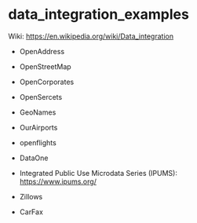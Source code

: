# data_integration_examples
Wiki: https://en.wikipedia.org/wiki/Data_integration

* OpenAddress
* OpenStreetMap 
* OpenCorporates
* OpenSercets
* GeoNames
* OurAirports
* openflights

* DataOne
* Integrated Public Use Microdata Series (IPUMS): https://www.ipums.org/


* Zillows
* CarFax



